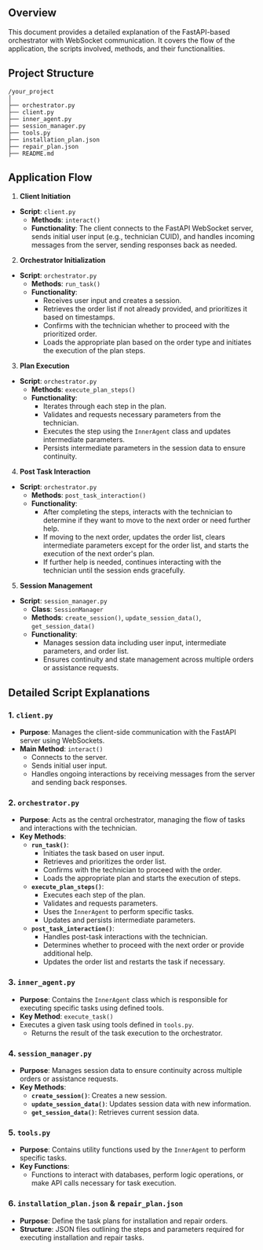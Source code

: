 ## Overview
This document provides a detailed explanation of the FastAPI-based orchestrator with WebSocket communication. It covers the flow of the application, the scripts involved, methods, and their functionalities.
 
## Project Structure
 
```
/your_project
│
├── orchestrator.py
├── client.py
├── inner_agent.py
├── session_manager.py
├── tools.py
├── installation_plan.json
├── repair_plan.json
├── README.md
```
 
## Application Flow
 
1. **Client Initiation**
- **Script**: `client.py`
   - **Methods**: `interact()`
   - **Functionality**: The client connects to the FastAPI WebSocket server, sends initial user input (e.g., technician CUID), and handles incoming messages from the server, sending responses back as needed.
 
2. **Orchestrator Initialization**
- **Script**: `orchestrator.py`
   - **Methods**: `run_task()`
   - **Functionality**:
     - Receives user input and creates a session.
     - Retrieves the order list if not already provided, and prioritizes it based on timestamps.
     - Confirms with the technician whether to proceed with the prioritized order.
     - Loads the appropriate plan based on the order type and initiates the execution of the plan steps.
 
3. **Plan Execution**
- **Script**: `orchestrator.py`
   - **Methods**: `execute_plan_steps()`
   - **Functionality**:
     - Iterates through each step in the plan.
     - Validates and requests necessary parameters from the technician.
     - Executes the step using the `InnerAgent` class and updates intermediate parameters.
     - Persists intermediate parameters in the session data to ensure continuity.
 
4. **Post Task Interaction**
- **Script**: `orchestrator.py`
   - **Methods**: `post_task_interaction()`
   - **Functionality**:
     - After completing the steps, interacts with the technician to determine if they want to move to the next order or need further help.
     - If moving to the next order, updates the order list, clears intermediate parameters except for the order list, and starts the execution of the next order's plan.
     - If further help is needed, continues interacting with the technician until the session ends gracefully.
 
5. **Session Management**
- **Script**: `session_manager.py`
   - **Class**: `SessionManager`
   - **Methods**: `create_session()`, `update_session_data()`, `get_session_data()`
   - **Functionality**:
     - Manages session data including user input, intermediate parameters, and order list.
     - Ensures continuity and state management across multiple orders or assistance requests.
 
## Detailed Script Explanations
 
### 1. `client.py`
- **Purpose**: Manages the client-side communication with the FastAPI server using WebSockets.
- **Main Method**: `interact()`
  - Connects to the server.
  - Sends initial user input.
  - Handles ongoing interactions by receiving messages from the server and sending back responses.
 
### 2. `orchestrator.py`
- **Purpose**: Acts as the central orchestrator, managing the flow of tasks and interactions with the technician.
- **Key Methods**:
  - **`run_task()`**:
    - Initiates the task based on user input.
    - Retrieves and prioritizes the order list.
    - Confirms with the technician to proceed with the order.
    - Loads the appropriate plan and starts the execution of steps.
  - **`execute_plan_steps()`**:
    - Executes each step of the plan.
    - Validates and requests parameters.
    - Uses the `InnerAgent` to perform specific tasks.
    - Updates and persists intermediate parameters.
  - **`post_task_interaction()`**:
    - Handles post-task interactions with the technician.
    - Determines whether to proceed with the next order or provide additional help.
    - Updates the order list and restarts the task if necessary.
 
### 3. `inner_agent.py`
- **Purpose**: Contains the `InnerAgent` class which is responsible for executing specific tasks using defined tools.
- **Key Method**: `execute_task()`
- Executes a given task using tools defined in `tools.py`.
  - Returns the result of the task execution to the orchestrator.
 
### 4. `session_manager.py`
- **Purpose**: Manages session data to ensure continuity across multiple orders or assistance requests.
- **Key Methods**:
  - **`create_session()`**: Creates a new session.
  - **`update_session_data()`**: Updates session data with new information.
  - **`get_session_data()`**: Retrieves current session data.
 
### 5. `tools.py`
- **Purpose**: Contains utility functions used by the `InnerAgent` to perform specific tasks.
- **Key Functions**:
  - Functions to interact with databases, perform logic operations, or make API calls necessary for task execution.
 
### 6. `installation_plan.json` & `repair_plan.json`
- **Purpose**: Define the task plans for installation and repair orders.
- **Structure**: JSON files outlining the steps and parameters required for executing installation and repair tasks.